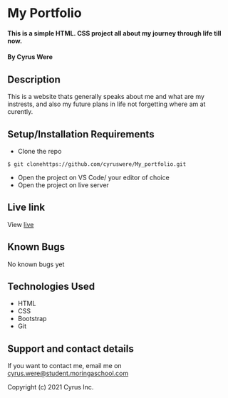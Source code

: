# My Portfolio
#### This is a simple HTML. CSS project all about my journey through life till now.
#### By Cyrus Were
## Description
This is a website thats generally speaks about me and what are my instrests, and also my future plans in life not forgetting where am at curently. 
## Setup/Installation Requirements
* Clone the repo
```
$ git clonehttps://github.com/cyruswere/My_portfolio.git
```
* Open  the project on VS Code/ your editor of choice
* Open the project on live server
## Live link
View [live](https://cyruswere.github.io/My_portfolio/)
## Known Bugs
No known bugs yet
## Technologies Used
* HTML
* CSS
* Bootstrap
* Git
## Support and contact details
If you want to contact me, email me on cyrus.were@student.moringaschool.com

Copyright (c) 2021 Cyrus Inc.